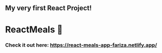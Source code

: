 ## My very first React Project!

# ReactMeals 🍛

### Check it out here: https://react-meals-app-fariza.netlify.app/
